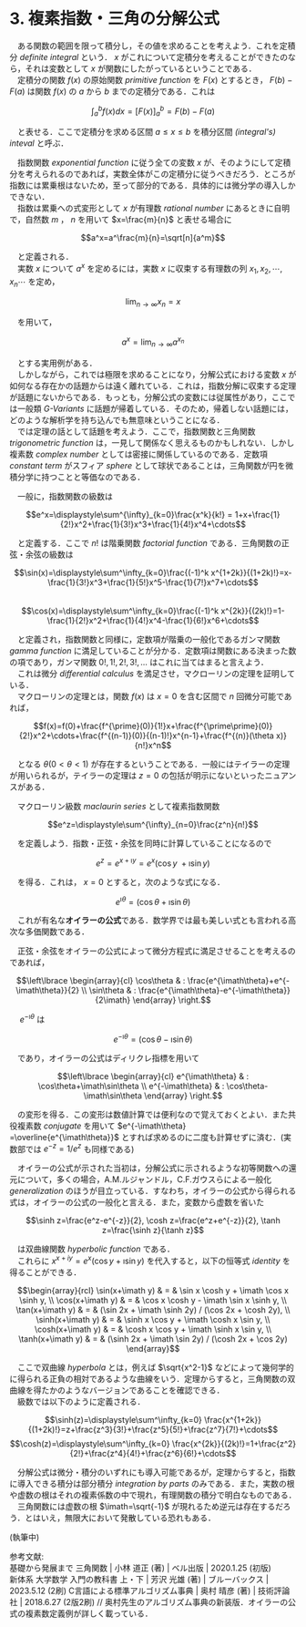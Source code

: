# 3. 複素指数・三角の分解公式

　ある関数の範囲を限って積分し，その値を求めることを考えよう．これを定積分 *definite integral* という． $x$ がこれについて定積分を考えることができたのなら，それは変数として $x$ が関数にしたがっているということである．  
　定積分の関数 $f(x)$ の原始関数 *primitive function* を $F(x)$ とするとき， $F(b)-F(a)$ は関数 $f(x)$ の $a$ から $b$ までの定積分である．これは

$$\int_{a}^{b}f(x)dx=[F(x)]^b_a=F(b)-F(a)$$

　と表せる．ここで定積分を求める区間 $a\leq x\leq b$ を積分区間 *(integral's) inteval* と呼ぶ．  
 
　指数関数 *exponential function* に従う全ての変数 $x$ が、そのようにして定積分を考えられるのであれば，実数全体がこの定積分に従うべきだろう．ところが指数には累乗根はないため，至って部分的である．具体的には微分学の導入しかできない．  
　指数は累乗への式変形として $x$ が有理数 *rational number* にあるときに自明で，自然数 $m$ ， $n$ を用いて $x=\frac{m}{n}$ と表せる場合に  

$$a^x=a^\frac{m}{n}=\sqrt[n]{a^m}$$  

　と定義される．  
　実数 $x$ について $a^x$ を定めるには，実数 $x$ に収束する有理数の列 $x_1, x_2, \cdots, x_n\cdots$ を定め，
 
$$\displaystyle\lim_{n\to\infty}x_n=x$$

　を用いて，

$$a^x=\displaystyle\lim_{n\to\infty}a^{x_n}$$

　とする実用例がある．  
　しかしながら，これでは極限を求めることになり，分解公式における変数 $x$ が如何なる存在かの話題からは遠く離れている．これは，指数分解に収束する定理が話題にないからである．もっとも，分解公式の変数には従属性があり，ここでは一般類 *G-Variants* に話題が帰着している．そのため，帰着しない話題には，どのような解析学を持ち込んでも無意味ということになる．  
　では定理の話として話題を考えよう．ここで，指数関数と三角関数 *trigonometric function* は，一見して関係なく思えるものかもしれない．しかし複素数 *complex number* としては密接に関係しているのである．定数項 *constant term* がスフィア *sphere* として球状であることは，三角関数が円を微積分学に持つことと等価なのである．  

　一般に，指数関数の級数は  

$$e^x=\displaystyle\sum^{\infty}_{k=0}\frac{x^k}{k!} = 1+x+\frac{1}{2!}x^2+\frac{1}{3!}x^3+\frac{1}{4!}x^4+\cdots$$  

　と定義する．ここで $n!$ は階乗関数 *factorial function* である．三角関数の正弦・余弦の級数は  

$$\sin(x)=\displaystyle\sum^\infty_{k=0}\frac{(-1)^k x^{1+2k}}{(1+2k)!}=x-\frac{1}{3!}x^3+\frac{1}{5!}x^5-\frac{1}{7!}x^7+\cdots$$  
$$\cos(x)=\displaystyle\sum^\infty_{k=0}\frac{(-1)^k x^{2k}}{(2k)!}=1-\frac{1}{2!}x^2+\frac{1}{4!}x^4-\frac{1}{6!}x^6+\cdots$$  

　と定義され，指数関数と同様に，定数項が階乗の一般化であるガンマ関数 *gamma function* に満足していることが分かる．定数項は関数にある決まった数の項であり，ガンマ関数 $0!,1!,2!,3!,\ldots$ はこれに当てはまると言えよう．  
　これは微分 *differential calculus* を満足させ，マクローリンの定理を証明している．  
　マクローリンの定理とは，関数 $f(x)$ は $x=0$ を含む区間で $n$ 回微分可能であれば，  

$$f(x)=f(0)+\frac{f^{\prime}(0)}{1!}x+\frac{f^{\prime\prime}(0)}{2!}x^2+\cdots+\frac{f^{(n-1)}(0)}{(n-1)!}x^{n-1}+\frac{f^{(n)}(\theta x)}{n!}x^n$$  

　となる $\theta(0\lt \theta\lt 1)$ が存在するということである．一般にはテイラーの定理が用いられるが，テイラーの定理は $z=0$ の包括が明示にないといったニュアンスがある．  

　マクローリン級数 *maclaurin series* として複素指数関数  

$$e^z=\displaystyle\sum^{\infty}_{n=0}\frac{z^n}{n!}$$  

　を定義しよう．指数・正弦・余弦を同時に計算していることになるので  

$$e^z=e^{x+\imath y}=e^x(\cos y\ +\imath \sin y)$$  

　を得る．これは， $x=0$ とすると，次のような式になる．  

$$e^{\imath\theta}=(\cos \theta +\imath \sin \theta)$$

　これが有名な**オイラーの公式**である．数学界では最も美しい式とも言われる高次な多価関数である．  

　正弦・余弦をオイラーの公式によって微分方程式に満足させることを考えるのであれば，

$$\left\lbrace \begin{array}{cl}
\cos\theta & : \frac{e^{\imath\theta}+e^{-\imath\theta}}{2} \\
\sin\theta & : \frac{e^{\imath\theta}-e^{-\imath\theta}}{2\imath}
\end{array} \right.$$  

　 $e^{-\imath\theta}$ は  

$$e^{-\imath\theta}=(\cos \theta -\imath \sin \theta)$$  

　であり，オイラーの公式はディリクレ指標を用いて  

$$\left\lbrace \begin{array}{cl}
e^{\imath\theta} & : \cos\theta+\imath\sin\theta \\
e^{-\imath\theta} & : \cos\theta-\imath\sin\theta
\end{array} \right.$$  

　の変形を得る．この変形は数値計算では便利なので覚えておくとよい．また共役複素数 *conjugate* を用いて $e^{-\imath\theta} =\overline{e^{\imath\theta}}$ とすれば求めるのに二度も計算せずに済む．(実数部では $e^{-z} = 1/e^z$ も同様である)  

　オイラーの公式が示された当初は，分解公式に示されるような初等関数への還元について，多くの場合，A.M.ルジャンドル，C.F.ガウスらによる一般化 *generalization* のほうが目立っている．すなわち，オイラーの公式から得られる式は，オイラーの公式の一般化と言える．また，変数から虚数を省いた  

$$\sinh z=\frac{e^z-e^{-z}}{2},
\cosh z=\frac{e^z+e^{-z}}{2},
\tanh z=\frac{\sinh z}{\tanh z}$$

　は双曲線関数 *hyperbolic function* である．  
　これらに $x^{x+iy}=e^x(\cos y+\imath \sin y)$ を代入すると，以下の恒等式 *identity* を得ることができる．  

$$\begin{array}{rcl}
\sin(x+\imath y) & = & \sin x \cosh y + \imath \cos x \sinh y, \\
\cos(x+\imath y) & = & \cos x \cosh y - \imath \sin x \sinh y, \\
\tan(x+\imath y) & = & (\sin 2x + \imath \sinh 2y) / (\cos 2x + \cosh 2y), \\
\sinh(x+\imath y) & = & \sinh x \cos y + \imath \cosh x \sin y, \\
\cosh(x+\imath y) & = & \cosh x \cos y + \imath \sinh x \sin y, \\
\tanh(x+\imath y) & = & (\sinh 2x + \imath \sin 2y) / (\cosh 2x + \cos 2y)
\end{array}$$


　ここで双曲線 *hyperbola* とは，例えば $\sqrt{x^2-1}$ などによって幾何学的に得られる正負の相対であるような曲線をいう．定理からすると，三角関数の双曲線を得たかのようなバージョンであることを確認できる．  
　級数では以下のように定義される．  

$$\sinh(z)=\displaystyle\sum^\infty_{k=0} \frac{x^{1+2k}}{(1+2k)!}=z+\frac{z^3}{3!}+\frac{z^5}{5!}+\frac{z^7}{7!}+\cdots$$
$$\cosh(z)=\displaystyle\sum^\infty_{k=0} \frac{x^{2k}}{(2k)!}=1+\frac{z^2}{2!}+\frac{z^4}{4!}+\frac{z^6}{6!}+\cdots$$

　分解公式は微分・積分のいずれにも導入可能であるが，定理からすると，指数に導入できる積分は部分積分 *integration by parts* のみである．また，実数の根や虚数の根はそれの複素係数の中で現れ，有理関数の積分で明白なものである．  
　三角関数には虚数の根 $\imath=\sqrt{-1}$ が現れるため逆元は存在するだろう．とはいえ，無限大において発散している恐れもある．  

(執筆中)

参考文献:  
基礎から発展まで 三角関数 | 小林 道正 (著) | ベル出版 | 2020.1.25 (初版)  
新体系 大学数学 入門の教科書 上・下 | 芳沢 光雄 (著) | ブルーバックス | 2023.5.12 (2刷)
C言語による標準アルゴリズム事典 | 奥村 晴彦 (著) | 技術評論社 | 2018.6.27 (2版2刷) // 奥村先生のアルゴリズム事典の新装版．オイラーの公式の複素数定義例が詳しく載っている．
